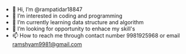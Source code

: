 - 👋 Hi, I’m @rampatidar18847
- 👀 I’m interested in coding and programming
- 🌱 I’m currently learning data structure and algorithm
- 💞️ I’m looking for opportunity to enhace my skill's
- 📫 How to reach me through contact number 9981925968 or email ramshyam9981@gmail.com

<!---
rampatidar18847/rampatidar18847 is a ✨ special ✨ repository because its `README.md` (this file) appears on your GitHub profile.
You can click the Preview link to take a look at your changes.
--->
